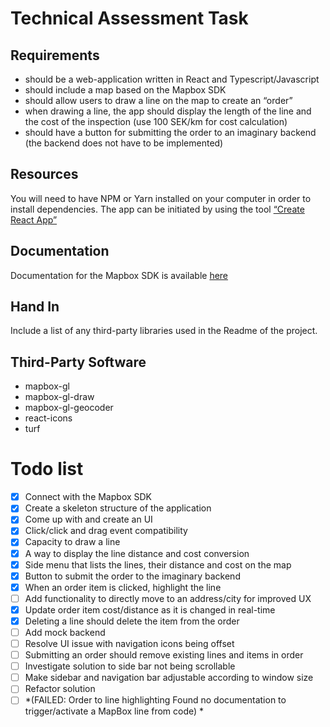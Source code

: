 # Technical Assessment Task
## Requirements
* should be a web-application written in React and Typescript/Javascript
* should include a map based on the Mapbox SDK
* should allow users to draw a line on the map to create an “order”
* when drawing a line, the app should display the length of the line and the cost of the inspection (use 100 SEK/km for cost calculation)
* should have a button for submitting the order to an imaginary backend (the backend does not have to be implemented)

## Resources
You will need to have NPM or Yarn installed on your computer in order to install dependencies. The app can be initiated by using the tool [“Create React App”](https://reactjs.org/docs/create-a-new-react-app.html#create-react-app)

## Documentation
Documentation for the Mapbox SDK is available [here](https://docs.mapbox.com/mapbox-gl-js/api/)

## Hand In
Include a list of any third-party libraries used in the Readme of the project.

## Third-Party Software
* mapbox-gl
* mapbox-gl-draw
* mapbox-gl-geocoder
* react-icons
* turf

# Todo list

- [x] Connect with the Mapbox SDK
- [x] Create a skeleton structure of the application
- [x] Come up with and create an UI
- [x] Click/click and drag event compatibility
- [x] Capacity to draw a line
- [x] A way to display the line distance and cost conversion
- [x] Side menu that lists the lines, their distance and cost on the map
- [x] Button to submit the order to the imaginary backend
- [x] When an order item is clicked, highlight the line
- [ ] Add functionality to directly move to an address/city for improved UX
- [x] Update order item cost/distance as it is changed in real-time
- [x] Deleting a line should delete the item from the order
- [ ] Add mock backend
- [ ] Resolve UI issue with navigation icons being offset
- [ ] Submitting an order should remove existing lines and items in order
- [ ] Investigate solution to side bar not being scrollable
- [ ] Make sidebar and navigation bar adjustable according to window size
- [ ] Refactor solution
- [ ] *(FAILED: Order to line highlighting Found no documentation to trigger/activate a MapBox line from code)  *
